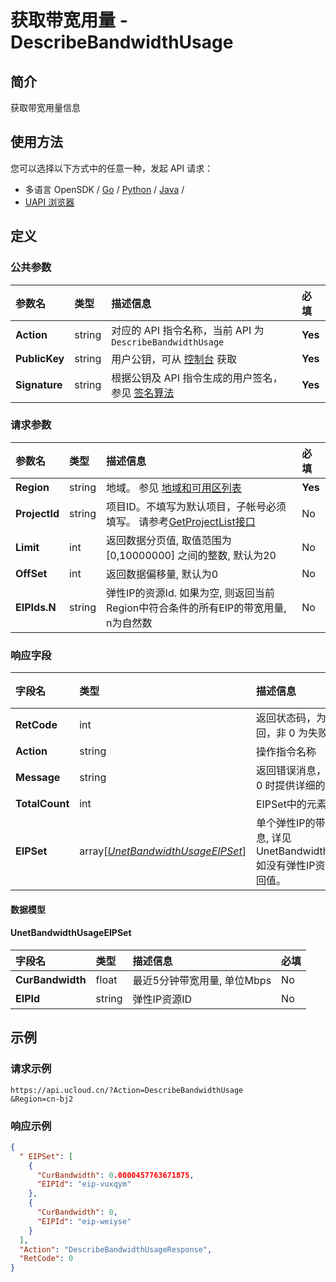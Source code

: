 # 获取带宽用量 - DescribeBandwidthUsage

## 简介

获取带宽用量信息






## 使用方法

您可以选择以下方式中的任意一种，发起 API 请求：
- 多语言 OpenSDK / [Go](https://github.com/ucloud/ucloud-sdk-go) / [Python](https://github.com/ucloud/ucloud-sdk-python3) / [Java](https://github.com/ucloud/ucloud-sdk-java) /
- [UAPI 浏览器](https://console.ucloud.cn/uapi/detail?id=DescribeBandwidthUsage)


## 定义

### 公共参数

| 参数名 | 类型 | 描述信息 | 必填 |
|:---|:---|:---|:---|
| **Action**     | string  | 对应的 API 指令名称，当前 API 为 `DescribeBandwidthUsage`                        | **Yes** |
| **PublicKey**  | string  | 用户公钥，可从 [控制台](https://console.ucloud.cn/uapi/apikey) 获取                                             | **Yes** |
| **Signature**  | string  | 根据公钥及 API 指令生成的用户签名，参见 [签名算法](api/summary/signature.md)  | **Yes** |

### 请求参数

| 参数名 | 类型 | 描述信息 | 必填 |
|:---|:---|:---|:---|
| **Region** | string | 地域。 参见 [地域和可用区列表](api/summary/regionlist) |**Yes**|
| **ProjectId** | string | 项目ID。不填写为默认项目，子帐号必须填写。 请参考[GetProjectList接口](api/summary/get_project_list) |No|
| **Limit** | int | 返回数据分页值, 取值范围为 [0,10000000] 之间的整数, 默认为20 |No|
| **OffSet** | int | 返回数据偏移量, 默认为0 |No|
| **EIPIds.N** | string | 弹性IP的资源Id. 如果为空, 则返回当前 Region中符合条件的所有EIP的带宽用量, n为自然数 |No|

### 响应字段

| 字段名 | 类型 | 描述信息 | 必填 |
|:---|:---|:---|:---|
| **RetCode** | int | 返回状态码，为 0 则为成功返回，非 0 为失败 |**Yes**|
| **Action** | string | 操作指令名称 |**Yes**|
| **Message** | string | 返回错误消息，当 `RetCode` 非 0 时提供详细的描述信息 |No|
| **TotalCount** | int | EIPSet中的元素个数 |No|
| **EIPSet** | array[[*UnetBandwidthUsageEIPSet*](#UnetBandwidthUsageEIPSet)] | 单个弹性IP的带宽用量详细信息, 详见 UnetBandwidthUsageEIPSet, 如没有弹性IP资源则没有该返回值。 |No|

#### 数据模型


#### UnetBandwidthUsageEIPSet

| 字段名 | 类型 | 描述信息 | 必填 |
|:---|:---|:---|:---|
| **CurBandwidth** | float | 最近5分钟带宽用量, 单位Mbps |No|
| **EIPId** | string | 弹性IP资源ID |No|

## 示例

### 请求示例
    
```
https://api.ucloud.cn/?Action=DescribeBandwidthUsage
&Region=cn-bj2
```

### 响应示例
    
```json
{
  " EIPSet": [
    {
      "CurBandwidth": 0.0000457763671875,
      "EIPId": "eip-vuxqym"
    },
    {
      "CurBandwidth": 0,
      "EIPId": "eip-weiyse"
    }
  ],
  "Action": "DescribeBandwidthUsageResponse",
  "RetCode": 0
}
```





